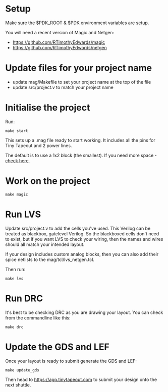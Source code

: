 # Setup

Make sure the $PDK_ROOT & $PDK environment variables are setup.

You will need a recent version of Magic and Netgen:

* https://github.com/RTimothyEdwards/magic
* https://github.com/RTimothyEdwards/netgen

# Update files for your project name

* update mag/Makefile to set your project name at the top of the file
* update src/project.v to match your project name

# Initialise the project

Run:

    make start

This sets up a .mag file ready to start working. It includes all the pins for Tiny Tapeout and 2 power lines.

The default is to use a 1x2 block (the smallest). If you need more space - [check here](https://tinytapeout.com/specs/analog/).

# Work on the project

	make magic

# Run LVS

Update src/project.v to add the cells you've used. This Verilog can be treated as blackbox, gatelevel Verilog. So the blackboxed cells don't need to exist, but 
if you want LVS to check your wiring, then the names and wires should all match your intended layout.

If your design includes custom analog blocks, then you can also add their spice netlists to the mag/tcl/lvs_netgen.tcl. 

Then run:

    make lvs

# Run DRC

It's best to be checking DRC as you are drawing your layout. You can check from the commandline like this:

    make drc

# Update the GDS and LEF

Once your layout is ready to submit generate the GDS and LEF:

    make update_gds

Then head to https://app.tinytapeout.com to submit your design onto the next shuttle.
